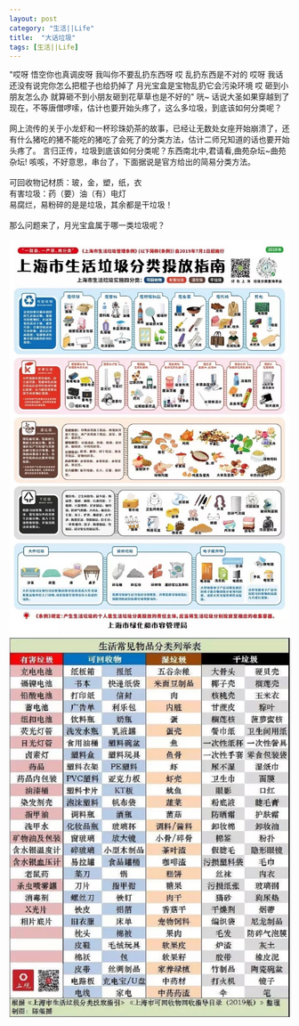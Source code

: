 ```yaml
---
layout: post
category: "生活||Life"
title:  "大话垃圾"
tags: [生活||Life]
---
```

"哎呀 悟空你也真调皮呀 我叫你不要乱扔东西呀  哎 乱扔东西是不对的 哎呀 我话还没有说完你怎么把棍子也给扔掉了 月光宝盒是宝物乱扔它会污染环境 
哎 砸到小朋友怎么办 就算砸不到小朋友砸到花草草也是不好的" 咣~ 话说大圣如果穿越到了现在，不等唐僧啰嗦，估计也要开始头疼了，这么多垃圾，到底该如何分类呢？<BR><BR>
网上流传的关于小龙虾和一杯珍珠奶茶的故事，已经让无数处女座开始崩溃了，还有什么猪吃的猪不能吃的猪吃了会死了的分类方法，估计二师兄知道的话也要开始头疼了。
言归正传，垃圾到底该如何分类呢？东西南北中,君请看,曲苑杂坛~曲苑杂坛! 咳咳，不好意思，串台了，下面据说是官方给出的简易分类方法。<BR><BR>
可回收物记材质：玻，金，塑，纸，衣<BR>
有害垃圾：药（要）油（有）电灯<BR>
易腐烂，易粉碎的是是垃圾，其余都是干垃圾！<BR><BR>
那么问题来了，月光宝盒属于哪一类垃圾呢？<BR><BR>
![](/images/2019/laji1.JPG)<BR>
![](/images/2019/laji2.JPG)
